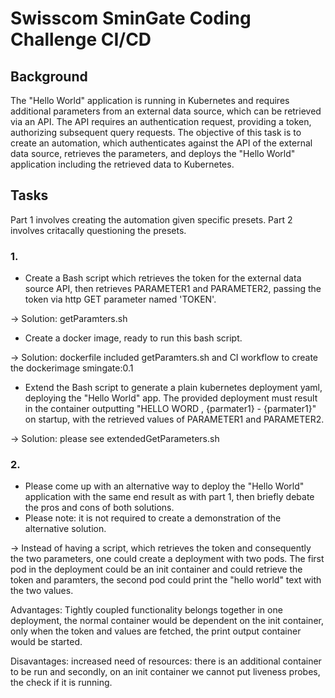 # Swisscom SminGate Coding Challenge CI/CD

## Background
The "Hello World" application is running in Kubernetes and requires additional parameters from an external data source, which can be retrieved via an API. The API requires an authentication request, providing a token, authorizing subsequent query requests. 
The objective of this task is to create an automation, which authenticates against the API of the external data source, retrieves the parameters, and deploys the "Hello World" application including the retrieved data to Kubernetes.

## Tasks
Part 1 involves creating the automation given specific presets. Part 2 involves critacally questioning the presets.

### 1.
* Create a Bash script which retrieves the token for the external data source API, then retrieves PARAMETER1 and PARAMETER2, passing the token via http GET parameter named 'TOKEN'.

-> Solution: getParamters.sh

* Create a docker image, ready to run this bash script.

-> Solution: dockerfile included getParamters.sh and CI workflow to create the dockerimage smingate:0.1

* Extend the Bash script to generate a plain kubernetes deployment yaml, deploying the "Hello World" app. The provided deployment must result in the container outputting "HELLO WORD , {parmater1} - {parmater1}" on startup, with the retrieved values of PARAMETER1 and PARAMETER2.

-> Solution: please see extendedGetParameters.sh

### 2.
* Please come up with an alternative way to deploy the "Hello World" application with the same end result as with part 1, then briefly debate the pros and cons of both solutions.
* Please note: it is not required to create a demonstration of the alternative solution.

-> Instead of having a script, which retrieves the token and consequently the two parameters, one could create a deployment with two pods. The first pod in the deployment could be an init container and could retrieve the token and paramters, the second pod could print the "hello world" text with the two values.

Advantages: Tightly coupled functionality belongs together in one deployment, the normal container would be dependent on the init container, only when the token and values are fetched, the print output container would be started.

Disavantages: increased need of resources: there is an additional container to be run and secondly, on an init container we cannot put liveness probes, the check if it is running.
